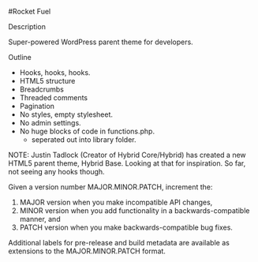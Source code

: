 #Rocket Fuel

Description

Super-powered WordPress parent theme for developers.

Outline

+ Hooks, hooks, hooks.
+ HTML5 structure
+ Breadcrumbs
+ Threaded comments
+ Pagination
+ No styles, empty stylesheet.
+ No admin settings.
+ No huge blocks of code in functions.php.
  + seperated out into library folder.

NOTE: Justin Tadlock (Creator of Hybrid Core/Hybrid) has created a new HTML5 parent theme, Hybrid Base. Looking at that for inspiration. So far, not seeing any hooks though.

Given a version number MAJOR.MINOR.PATCH, increment the:

1. MAJOR version when you make incompatible API changes,
2. MINOR version when you add functionality in a backwards-compatible manner, and
3. PATCH version when you make backwards-compatible bug fixes.

Additional labels for pre-release and build metadata are available as extensions to the MAJOR.MINOR.PATCH format.

